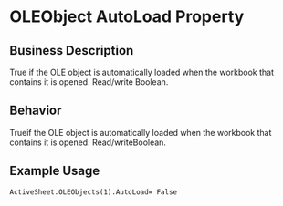 # OLEObject AutoLoad Property

## Business Description
True if the OLE object is automatically loaded when the workbook that contains it is opened. Read/write Boolean.

## Behavior
Trueif the OLE object is automatically loaded when the workbook that contains it is opened. Read/writeBoolean.

## Example Usage
```vba
ActiveSheet.OLEObjects(1).AutoLoad= False
```
